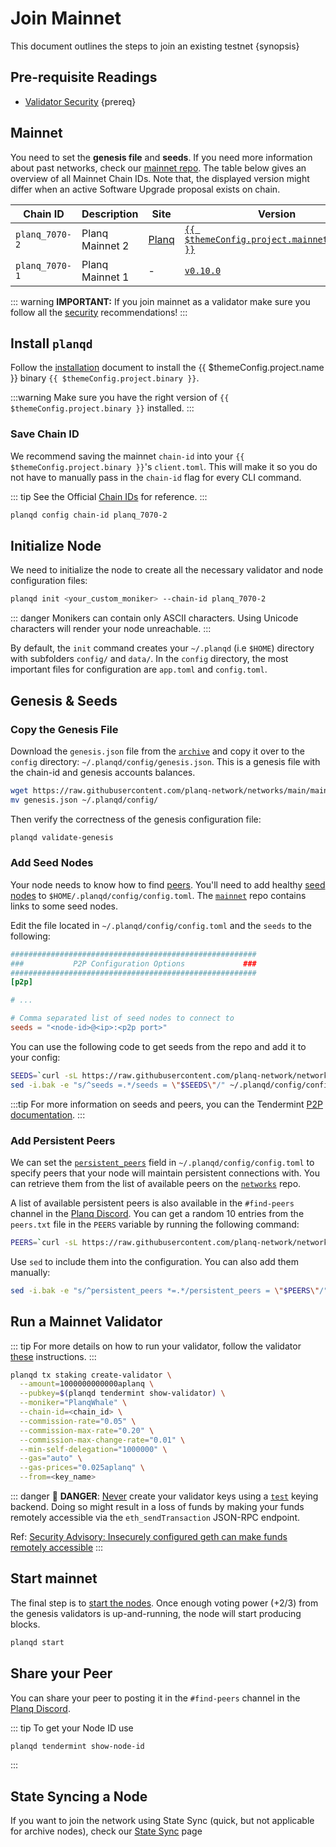 <!--
order: 3
-->

# Join Mainnet

This document outlines the steps to join an existing testnet {synopsis}

## Pre-requisite Readings

- [Validator Security](./security/security.md) {prereq}

## Mainnet

You need to set the **genesis file** and **seeds**. If you need more information about past networks, check our [mainnet repo](https://github.com/planq-network/networks). The table below gives an overview of all Mainnet Chain IDs. Note that, the displayed version might differ when an active Software Upgrade proposal exists on chain.

| Chain ID       | Description     | Site                                                                 | Version                                                                                         | Status  |
|----------------| --------------- |----------------------------------------------------------------------|-------------------------------------------------------------------------------------------------| ------- |
| `planq_7070-2` | Planq Mainnet 2 | [Planq](https://github.com/planq-network/networks/tree/main/mainnet) | [`{{ $themeConfig.project.mainnet_version }}`](https://github.com/planq-network/planq/releases) | `Live`  |
| `planq_7070-1` | Planq Mainnet 1 | -                                                                    | [`v0.10.0`](https://github.com/planq-network/planq/)                                            | `Stale` |

::: warning
**IMPORTANT:** If you join mainnet as a validator make sure you follow all the [security](./security/security.md) recommendations!
:::

## Install `planqd`

Follow the [installation](./quickstart/installation.md) document to install the {{ $themeConfig.project.name }} binary `{{ $themeConfig.project.binary }}`.

:::warning
Make sure you have the right version of `{{ $themeConfig.project.binary }}` installed.
:::

### Save Chain ID

We recommend saving the mainnet `chain-id` into your `{{ $themeConfig.project.binary }}`'s `client.toml`. This will make it so you do not have to manually pass in the `chain-id` flag for every CLI command.

::: tip
See the Official [Chain IDs](./../users/technical_concepts/chain_id.md#official-chain-ids) for reference.
:::

```bash
planqd config chain-id planq_7070-2
```

## Initialize Node

We need to initialize the node to create all the necessary validator and node configuration files:

```bash
planqd init <your_custom_moniker> --chain-id planq_7070-2
```

::: danger
Monikers can contain only ASCII characters. Using Unicode characters will render your node unreachable.
:::

By default, the `init` command creates your `~/.planqd` (i.e `$HOME`) directory with subfolders `config/` and `data/`.
In the `config` directory, the most important files for configuration are `app.toml` and `config.toml`.

## Genesis & Seeds

### Copy the Genesis File

Download the `genesis.json` file from the [`archive`](https://raw.githubusercontent.com/planq-network/networks/main/mainnet/genesis.json) and copy it over to the `config` directory: `~/.planqd/config/genesis.json`. This is a genesis file with the chain-id and genesis accounts balances.

```bash
wget https://raw.githubusercontent.com/planq-network/networks/main/mainnet/genesis.json
mv genesis.json ~/.planqd/config/
```

Then verify the correctness of the genesis configuration file:

```bash
planqd validate-genesis
```

### Add Seed Nodes

Your node needs to know how to find [peers](https://docs.tendermint.com/v0.34/tendermint-core/using-tendermint.html#peers). You'll need to add healthy [seed nodes](https://docs.tendermint.com/v0.34/tendermint-core/using-tendermint.html#seed) to `$HOME/.planqd/config/config.toml`. The [`mainnet`](https://github.com/evmos/mainnet) repo contains links to some seed nodes.

Edit the file located in `~/.planqd/config/config.toml` and the `seeds` to the following:

```toml
#######################################################
###           P2P Configuration Options             ###
#######################################################
[p2p]

# ...

# Comma separated list of seed nodes to connect to
seeds = "<node-id>@<ip>:<p2p port>"
```

You can use the following code to get seeds from the repo and add it to your config:

```bash
SEEDS=`curl -sL https://raw.githubusercontent.com/planq-network/networks/main/mainnet/seeds.txt | awk '{print $1}' | paste -s -d, -`
sed -i.bak -e "s/^seeds =.*/seeds = \"$SEEDS\"/" ~/.planqd/config/config.toml
```

:::tip
For more information on seeds and peers, you can the Tendermint [P2P documentation](https://docs.tendermint.com/master/spec/p2p/peer.html).
:::

### Add Persistent Peers

We can set the [`persistent_peers`](https://docs.tendermint.com/v0.34/tendermint-core/using-tendermint.html#persistent-peer) field in `~/.planqd/config/config.toml` to specify peers that your node will maintain persistent connections with. You can retrieve them from the list of
available peers on the [`networks`](https://github.com/planq-network/networks) repo.

A list of available persistent peers is also available in the `#find-peers` channel in the [Planq Discord](https://discord.gg/jGTPyYmpsq). You can get a random 10 entries from the `peers.txt` file in the `PEERS` variable by running the following command:

```bash
PEERS=`curl -sL https://raw.githubusercontent.com/planq-network/networks/main/mainnet/peers.txt | sort -R | head -n 10 | awk '{print $1}' | paste -s -d, -`
```

Use `sed` to include them into the configuration. You can also add them manually:

```bash
sed -i.bak -e "s/^persistent_peers *=.*/persistent_peers = \"$PEERS\"/" ~/.planqd/config/config.toml
```

## Run a Mainnet Validator

::: tip
For more details on how to run your validator, follow the validator [these](./setup/run_validator.md) instructions.
:::

```bash
planqd tx staking create-validator \
  --amount=1000000000000aplanq \
  --pubkey=$(planqd tendermint show-validator) \
  --moniker="PlanqWhale" \
  --chain-id=<chain_id> \
  --commission-rate="0.05" \
  --commission-max-rate="0.20" \
  --commission-max-change-rate="0.01" \
  --min-self-delegation="1000000" \
  --gas="auto" \
  --gas-prices="0.025aplanq" \
  --from=<key_name>
```

::: danger
🚨 **DANGER**: <u>Never</u> create your validator keys using a [`test`](./../users/keys/keyring.md#testing) keying backend. Doing so might result in a loss of funds by making your funds remotely accessible via the `eth_sendTransaction` JSON-RPC endpoint.

Ref: [Security Advisory: Insecurely configured geth can make funds remotely accessible](https://blog.ethereum.org/2015/08/29/security-alert-insecurely-configured-geth-can-make-funds-remotely-accessible/)
:::

## Start mainnet

The final step is to [start the nodes](./quickstart/run_node.md#start-node). Once enough voting power (+2/3) from the genesis validators is up-and-running, the node will start producing blocks.

```bash
planqd start
```

## Share your Peer

You can share your peer to posting it in the `#find-peers` channel in the [Planq Discord](https://discord.gg/jGTPyYmpsq).

::: tip
To get your Node ID use

```bash
planqd tendermint show-node-id
```

:::

## State Syncing a Node

If you want to join the network using State Sync (quick, but not applicable for archive nodes), check our [State Sync](https://docs.planq.network/validators/setup/statesync.html) page
